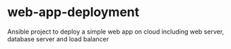 # web-app-deployment
Ansible project to deploy a simple web app on cloud including web server, database server and load balancer
